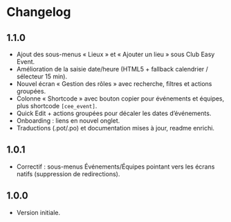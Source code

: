 # Changelog

## 1.1.0
- Ajout des sous-menus « Lieux » et « Ajouter un lieu » sous Club Easy Event.
- Amélioration de la saisie date/heure (HTML5 + fallback calendrier / sélecteur 15 min).
- Nouvel écran « Gestion des rôles » avec recherche, filtres et actions groupées.
- Colonne « Shortcode » avec bouton copier pour événements et équipes, plus shortcode `[cee_event]`.
- Quick Edit + actions groupées pour décaler les dates d’événements.
- Onboarding : liens en nouvel onglet.
- Traductions (.pot/.po) et documentation mises à jour, readme enrichi.

## 1.0.1
- Correctif : sous-menus Événements/Équipes pointant vers les écrans natifs (suppression de redirections).

## 1.0.0
- Version initiale.
